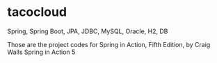 # tacocloud

Spring, Spring Boot, JPA, JDBC, MySQL, Oracle, H2, DB

Those are the project codes for Spring in Action, Fifth Edition, by Craig Walls Spring in Action 5
